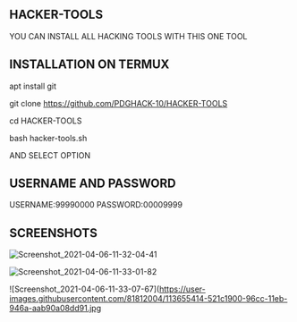 ## HACKER-TOOLS
YOU CAN INSTALL ALL HACKING TOOLS WITH THIS ONE TOOL
## INSTALLATION ON TERMUX

apt install git

git clone https://github.com/PDGHACK-10/HACKER-TOOLS

cd HACKER-TOOLS

bash hacker-tools.sh

AND SELECT OPTION

## USERNAME AND PASSWORD
USERNAME:99990000
PASSWORD:00009999

## SCREENSHOTS

![Screenshot_2021-04-06-11-32-04-41](https://user-images.githubusercontent.com/81812004/113655178-eafe6480-96cb-11eb-8823-8e94153ff0b2.jpg)

 
![Screenshot_2021-04-06-11-33-01-82](https://user-images.githubusercontent.com/81812004/113655276-14b78b80-96cc-11eb-95b0-59a7005edc86.jpg)




![Screenshot_2021-04-06-11-33-07-67](https://user-images.githubusercontent.com/81812004/113655414-521c1900-96cc-11eb-946a-aab90a08dd91.jpg
